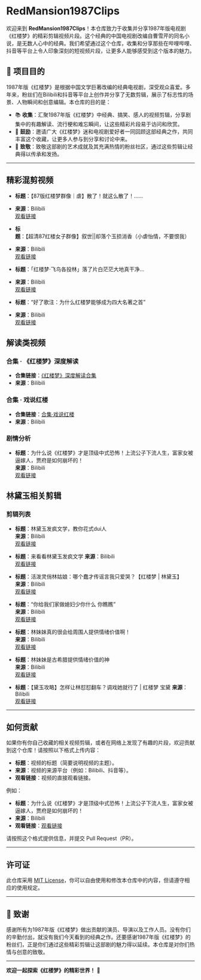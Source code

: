 # RedMansion1987Clips

欢迎来到 **RedMansion1987Clips**！本仓库致力于收集并分享1987年版电视剧《红楼梦》的精彩剪辑视频片段。这个经典的中国电视剧改编自曹雪芹的同名小说，是无数人心中的经典。我们希望通过这个仓库，收集和分享那些在哔哩哔哩、抖音等平台上令人印象深刻的短视频片段，让更多人能够感受到这个版本的魅力。

## 🎯 **项目目的**

1987年版《红楼梦》是根据中国文学巨著改编的经典电视剧，深受观众喜爱。多年来，粉丝们在Bilibili和抖音等平台上创作并分享了无数剪辑，展示了标志性的场景、人物瞬间和创意编辑。本仓库的目的是：

- 📚 **收集**：汇聚1987年版《红楼梦》中经典、搞笑、感人的视频剪辑，分享剧集中的有趣解读、流行梗和难忘瞬间，让这些精彩片段易于访问和欣赏。
- 🤝 **鼓励**：邀请广大《红楼梦》迷和电视剧爱好者一同回顾这部经典之作，共同丰富这个收藏，让更多人参与到分享和讨论中来。
- 🎉 **致敬**：致敬这部剧的艺术成就及其充满热情的粉丝社区，通过这些剪辑让经典得以传承和发扬。

---

## 精彩混剪视频

- **标题**：【87版红楼梦群像｜虐】散了！就这么散了！……
- **来源**：Bilibili   
  [观看链接](https://www.bilibili.com/video/BV1Kzy6YyEnE)

  
- **标题**：【超清87红楼女子群像】叙世||却落个玉损消香（小虐怡情，不要恨我）
- **来源**：Bilibili   
  [观看链接](https://www.bilibili.com/video/BV1gb411W7zo)

- **标题**：「红楼梦·飞鸟各投林」落了片白茫茫大地真干净…
- **来源**：Bilibili   
  [观看链接](https://www.bilibili.com/video/BV1Rc41197jS)

- **标题**：“好了歌注：为什么红楼梦能够成为四大名著之首”
- **来源**：Bilibili   
  [观看链接](https://www.bilibili.com/video/BV11F411y75d)


## 解读类视频
### 合集 · 《红楼梦》深度解读

- **合集链接**：[《红楼梦》深度解读合集](https://space.bilibili.com/381389914/lists/2539544?type=season)
- **来源**：Bilibili  

### 合集 · 戏说红楼

- **合集链接**：[合集·戏说红楼](https://space.bilibili.com/3493138024893095/lists/3572703?type=season)
- **来源**：Bilibili  

### 剧情分析
- **标题**：为什么说《红楼梦》才是顶级中式恐怖！上流公子下流人生，富家女被逼嫁人，贾府是如何崩坏的！  
  **来源**：Bilibili  
  [观看链接](https://www.bilibili.com/video/BV1HE4m197a9)  

## 林黛玉相关剪辑

### 剪辑列表

- **标题**：林黛玉发疯文学，教你花式dui人  
  **来源**：Bilibili  
  [观看链接](https://www.bilibili.com/video/BV1og411b7f5/)

- **标题**：来看看林黛玉发疯文学 
  **来源**：Bilibili  
  [观看链接](https://www.bilibili.com/video/BV1RY4y1p7FE)  

- **标题**：活泼灵俏林姑娘：哪个蠢才传谣言我只爱哭？【红楼梦 | 林黛玉】  
  **来源**：Bilibili  
  [观看链接](https://www.bilibili.com/video/BV1Wo4y1W7LZ/)

- **标题**：“你给我们家做媳妇少你什么 你瞧瞧”  
  **来源**：Bilibili  
  [观看链接](https://www.bilibili.com/video/BV1rh4y1p7eF)  

- **标题**：林妹妹真的很会给周围人提供情绪价值啊！  
  **来源**：Bilibili  
  [观看链接](https://www.bilibili.com/video/BV16GajeQEJx/)

- **标题**：林妹妹是古希腊提供情绪价值的神  
  **来源**：Bilibili  
  [观看链接](https://www.bilibili.com/video/BV1Vcq2YJEpv)

- **标题**：【黛玉攻略】怎样让林怼怼翻车？调戏她就行了 | 红楼梦 宝黛
  **来源**：Bilibili  
  [观看链接](https://www.bilibili.com/video/BV19q4y1Q7TN)
  
---

## 如何贡献

如果你有你自己收藏的相关视频剪辑，或者在网络上发现了有趣的片段，欢迎贡献到这个仓库！请按照以下格式上传内容：

- **标题**：视频的标题（简要说明视频的主题）。
- **来源**：视频的来源平台（例如：Bilibili、抖音等）。
- **观看链接**：视频的直接观看链接。

例如：

- **标题**：为什么说《红楼梦》才是顶级中式恐怖！上流公子下流人生，富家女被逼嫁人，贾府是如何崩坏的！
- **来源**：Bilibili
- **观看链接**：[观看链接](https://www.bilibili.com/video/BV1HE4m197a9)

请按照这个格式提供信息，并提交 Pull Request（PR）。

---

## 许可证

此仓库采用 [MIT License](LICENSE)，你可以自由使用和修改本仓库中的内容，但请遵守相应的使用规定。

---

## 🙏 **致谢**

感谢所有为1987年版《红楼梦》做出贡献的演员、导演以及工作人员。没有你们的辛勤付出，就没有我们今天看到的经典之作。还要感谢1987年版《红楼梦》的粉丝们，正是你们通过这些精彩剪辑让这部剧的魅力得以延续。本仓库是对你们热情与创意的致敬。

---

**欢迎一起探索《红楼梦》的精彩世界！** 🌸
